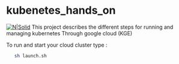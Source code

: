 # kubenetes_hands_on
[![N|Solid](https://download.logo.wine/logo/Kubernetes/Kubernetes-Logo.wine.png)](https://kubernetes.io)
This project describes the different steps for running and managing kubernetes
Through google cloud (KGE)


To run and start your cloud cluster type : 
```sh
   sh launch.sh
```
